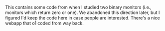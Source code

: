 This contains some code from when I studied two binary monitors (i.e., monitors which return zero or one). We abandoned this direction later, but I figured I'd keep the code here in case people are interested. There's a nice webapp that o1 coded from way back. 